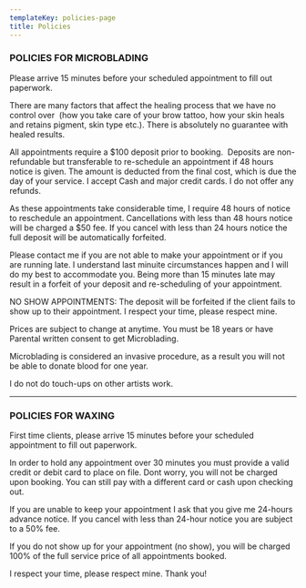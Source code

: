 ```yaml
---
templateKey: policies-page
title: Policies
---
```

### POLICIES FOR MICROBLADING

Please arrive 15 minutes before your scheduled appointment to fill out
paperwork.

There are many factors that affect the healing process that we have no
control over  (how you take care of your brow tattoo, how your skin
heals and retains pigment, skin type etc.). There is absolutely no
guarantee with healed results.

All appointments require a $100 deposit prior to booking.  Deposits
are non-refundable but transferable to re-schedule an appointment if
48 hours notice is given. The amount is deducted from the final cost,
which is due the day of your service.
I accept Cash and major credit cards. I do not offer any
refunds.

As these appointments take considerable time, I require 48 hours of
notice to reschedule an appointment. Cancellations with less than 48
hours notice will be charged a $50 fee. If you cancel with less than
24 hours notice the full deposit will be automatically forfeited.

Please contact me if you are not able to make your appointment or if
you are running late. I understand last minuite circumstances happen
and I will do my best to accommodate you. Being more than 15 minutes
late may result in a forfeit of your deposit and re-scheduling of your
appointment.

NO SHOW APPOINTMENTS: The deposit will be forfeited if the client
fails to show up to their appointment. I respect your time, please
respect mine.

Prices are subject to change at anytime. You must be 18 years or have
Parental written consent to get Microblading.

Microblading is considered an invasive procedure, as a result you will
not be able to donate blood for one year.

I do not do touch-ups on other artists work.

---

### POLICIES FOR WAXING

First time clients, please arrive 15 minutes before your scheduled
appointment to fill out paperwork.

In order to hold any appointment over 30 minutes you must provide a
valid credit or debit card to place on file. Dont worry, you will not
be charged upon booking. You can still pay with a different card or
cash upon checking out.

If you are unable to keep your appointment I ask that you give me
24-hours advance notice. If you cancel with less than 24-hour notice
you are subject to a 50% fee.

If you do not show up for your appointment (no show), you will be
charged 100% of the full service price of all appointments booked.

I respect your time, please respect mine. Thank you!